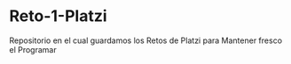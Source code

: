 # Reto-1-Platzi
Repositorio en el cual guardamos los Retos de Platzi para Mantener fresco el Programar
